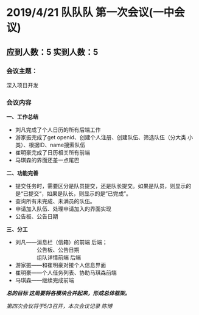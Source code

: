 # 2019/4/21  队队队 第一次会议(一中会议) #

## 应到人数：5  实到人数：5 ##

### 会议主题：   
深入项目开发

### 会议内容   
    
        
**一、工作总结**
- 刘凡完成了个人日历的所有后端工作
- 游家振完成了get openid、创建个人注册、创建队伍、筛选队伍（分大类 小类）、根据ID、name搜索队伍
- 崔明豪完成了日历相关所有前端
- 马琪森的界面还差一点尾巴

**二、功能完善**
- 提交任务时，需要区分是队员提交，还是队长提交。如果是队员，则显示的是“已提交“，如果是队长，则显示的是”已完成”。
- 查询所有未完成、未满员的队伍。
- 申请加入队伍、处理申请加入的界面实现
- 公告板、公告日期

**三、分工**
+ 刘凡——消息栏（信箱）的前端 后端；   
　　　　公告板、公告日期     
　　　　组队详情前端 后端
+ 游家振——和崔明豪对接个人信息界面   
+ 崔明豪——个人任务列表、协助马琪森前端
+ 马琪森——继续完成前端

***总的目标 这周要将各模块合并起来，形成总体框架。***

*第四次会议将于5/3召开，本次会议记录 陈博*
 
